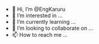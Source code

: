 - 👋 Hi, I’m @EngKaruru
- 👀 I’m interested in ...
- 🌱 I’m currently learning ...
- 💞️ I’m looking to collaborate on ...
- 📫 How to reach me ...

<!---
EngKaruru/EngKaruru is a ✨ special ✨ repository because its `README.md` (this file) appears on your GitHub profile.
You can click the Preview link to take a look at your changes.
--->
